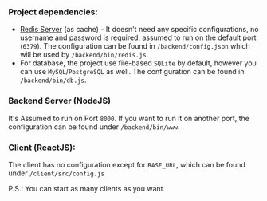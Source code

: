 ### Project dependencies:
- [Redis Server](https://redis.io/) (as cache) - It doesn't need any specific configurations, no username and password is required, assumed to run on the default port (`6379`). The configuration can be found in `/backend/config.json` which will be used by `/backend/bin/redis.js`. 
- For database, the project use file-based `SQLite` by default, however you can use `MySQL`/`PostgreSQL` as well. The configuration can be found in `/backend/bin/db.js`.

### Backend Server (NodeJS)
It's Assumed to run on Port `8000`. If you want to run it on another port, the configuration can be found under `/backend/bin/www`.

### Client (ReactJS):
The client has no configuration except for `BASE_URL`, which can be found under `/client/src/config.js`

P.S.: You can start as many clients as you want.